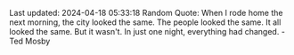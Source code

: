 Last updated: 2024-04-18 05:33:18
Random Quote: When I rode home the next morning, the city looked the same. The people looked the same. It all looked the same. But it wasn't. In just one night, everything had changed. - Ted Mosby